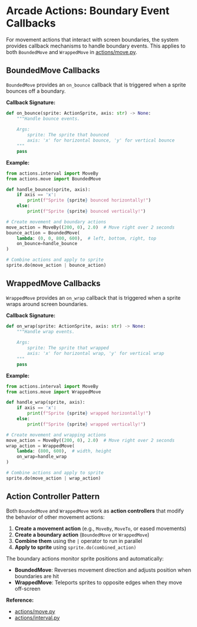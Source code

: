 # Arcade Actions: Boundary Event Callbacks

For movement actions that interact with screen boundaries, the system provides callback mechanisms to handle boundary events. This applies to both `BoundedMove` and `WrappedMove` in [actions/move.py](../actions/move.py).

## BoundedMove Callbacks

`BoundedMove` provides an `on_bounce` callback that is triggered when a sprite bounces off a boundary.

**Callback Signature:**
```python
def on_bounce(sprite: ActionSprite, axis: str) -> None:
    """Handle bounce events.
    
    Args:
        sprite: The sprite that bounced
        axis: 'x' for horizontal bounce, 'y' for vertical bounce
    """
    pass
```

**Example:**
```python
from actions.interval import MoveBy
from actions.move import BoundedMove

def handle_bounce(sprite, axis):
    if axis == 'x':
        print(f"Sprite {sprite} bounced horizontally!")
    else:
        print(f"Sprite {sprite} bounced vertically!")

# Create movement and boundary actions
move_action = MoveBy((200, 0), 2.0)  # Move right over 2 seconds
bounce_action = BoundedMove(
    lambda: (0, 0, 800, 600),  # left, bottom, right, top
    on_bounce=handle_bounce
)

# Combine actions and apply to sprite
sprite.do(move_action | bounce_action)
```

## WrappedMove Callbacks

`WrappedMove` provides an `on_wrap` callback that is triggered when a sprite wraps around screen boundaries.

**Callback Signature:**
```python
def on_wrap(sprite: ActionSprite, axis: str) -> None:
    """Handle wrap events.
    
    Args:
        sprite: The sprite that wrapped
        axis: 'x' for horizontal wrap, 'y' for vertical wrap
    """
    pass
```

**Example:**
```python
from actions.interval import MoveBy
from actions.move import WrappedMove

def handle_wrap(sprite, axis):
    if axis == 'x':
        print(f"Sprite {sprite} wrapped horizontally!")
    else:
        print(f"Sprite {sprite} wrapped vertically!")

# Create movement and wrapping actions
move_action = MoveBy((200, 0), 2.0)  # Move right over 2 seconds
wrap_action = WrappedMove(
    lambda: (800, 600),  # width, height
    on_wrap=handle_wrap
)

# Combine actions and apply to sprite
sprite.do(move_action | wrap_action)
```

## Action Controller Pattern

Both `BoundedMove` and `WrappedMove` work as **action controllers** that modify the behavior of other movement actions:

1. **Create a movement action** (e.g., `MoveBy`, `MoveTo`, or eased movements)
2. **Create a boundary action** (`BoundedMove` or `WrappedMove`)
3. **Combine them** using the `|` operator to run in parallel
4. **Apply to sprite** using `sprite.do(combined_action)`

The boundary actions monitor sprite positions and automatically:
- **BoundedMove**: Reverses movement direction and adjusts position when boundaries are hit
- **WrappedMove**: Teleports sprites to opposite edges when they move off-screen

**Reference:**
- [actions/move.py](../actions/move.py)
- [actions/interval.py](../actions/interval.py)
